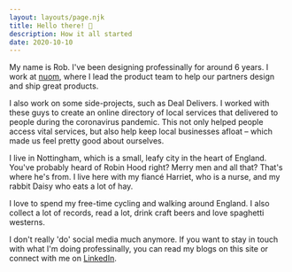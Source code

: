 ```yaml
---
layout: layouts/page.njk
title: Hello there! 👋
description: How it all started
date: 2020-10-10
---
```


My name is Rob. I've been designing professinally for around 6 years. I work at [nuom](https://nuom.co.uk), where I lead the product team to help our partners design and ship great products. 

I also work on some side-projects, such as Deal Delivers. I worked with these guys to create an online directory of local services that delivered to people during the coronavirus pandemic. This not only helped people access vital services, but also help keep local businesses afloat – which made us feel pretty good about ourselves.

I live in Nottingham, which is a small, leafy city in the heart of England. You've probably heard of Robin Hood right? Merry men and all that? That's where he's from. I live here with my fiancé Harriet, who is a nurse, and my rabbit Daisy who eats a lot of hay.

I love to spend my free-time cycling and walking around England. I also collect a lot of records, read a lot, drink craft beers and love spaghetti westerns. 

I don't really 'do' social media much anymore. If you want to stay in touch with what I'm doing professinally, you can read my blogs on this site or connect with me on [LinkedIn](https://linkedin.com/in/robhough182).
